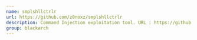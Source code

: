 ```yaml
---
name: smplshllctrlr
url: https://github.com/z0noxz/smplshllctrlr
description: Command Injection exploitation tool. URL : https://github.com/z0noxz/smplshllctrlr Groups : blackarch blackarch-webapp blackarch-exploitation
group: blackarch
---
```

